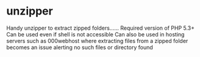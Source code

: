 # unzipper
Handy unzipper to extract zipped folders......
Required version of PHP 5.3+
Can be used even if shell is not accessible
Can also be used in hosting servers such as 000webhost where extracting files from a zipped folder becomes an issue alerting no such files or directory found
